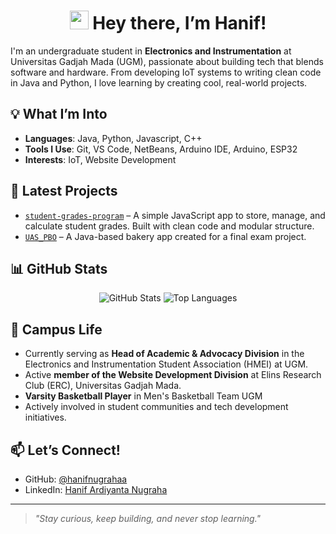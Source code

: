 <h1 align="center">
  <img src="https://media.giphy.com/media/hvRJCLFzcasrR4ia7z/giphy.gif" width="30px"/> Hey there, I’m Hanif!
</h1>

I'm an undergraduate student in **Electronics and Instrumentation** at Universitas Gadjah Mada (UGM), passionate about building tech that blends software and hardware. From developing IoT systems to writing clean code in Java and Python, I love learning by creating cool, real-world projects.

## 💡 What I’m Into

- **Languages**: Java, Python, Javascript, C++
- **Tools I Use**: Git, VS Code, NetBeans, Arduino IDE, Arduino, ESP32
- **Interests**: IoT, Website Development

## 🚀 Latest Projects

- [`student-grades-program`](https://github.com/hanifnugrahaa/student-grades-program) – A simple JavaScript app to store, manage, and calculate student grades. Built with clean code and modular structure.
- [`UAS_PBO`](https://github.com/musariul30/UAS_PBO) – A Java-based bakery app created for a final exam project.

## 📊 GitHub Stats

<p align="center">
  <img src="https://github-readme-stats.vercel.app/api?username=hanifnugrahaa&show_icons=true&theme=tokyonight" alt="GitHub Stats" />
  <img src="https://github-readme-stats.vercel.app/api/top-langs/?username=hanifnugrahaa&layout=compact&theme=tokyonight" alt="Top Languages" />
</p>

<!-- Optional: Profile views -->
<!-- ![Profile Views](https://komarev.com/ghpvc/?username=hanifnugrahaa&color=blue) -->

## 🧠 Campus Life

- Currently serving as **Head of Academic & Advocacy Division** in the Electronics and Instrumentation Student Association (HMEI) at UGM.
- Active **member of the Website Development Division** at Elins Research Club (ERC), Universitas Gadjah Mada.
- **Varsity Basketball Player** in Men's Basketball Team UGM
- Actively involved in student communities and tech development initiatives.

## 📫 Let’s Connect!

- GitHub: [@hanifnugrahaa](https://github.com/hanifnugrahaa)
- LinkedIn: [Hanif Ardiyanta Nugraha](https://www.linkedin.com/in/hanif-ardiyanta-nugraha-96969b336/)

---

> *"Stay curious, keep building, and never stop learning."*
